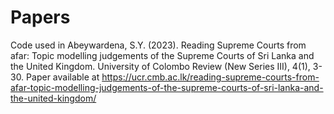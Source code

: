 # Papers

Code used in Abeywardena, S.Y. (2023). Reading Supreme Courts from afar: Topic modelling judgements of the Supreme Courts of Sri Lanka and the United Kingdom. University of Colombo Review (New Series III), 4(1), 3-30. Paper available at https://ucr.cmb.ac.lk/reading-supreme-courts-from-afar-topic-modelling-judgements-of-the-supreme-courts-of-sri-lanka-and-the-united-kingdom/
